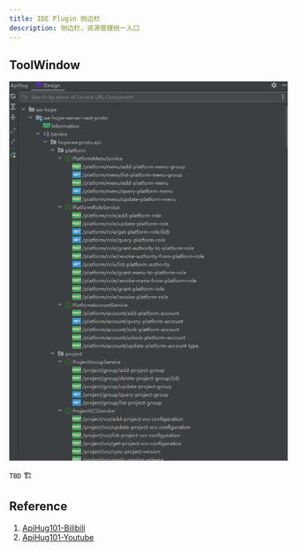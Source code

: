 ```yaml
---
title: IDE Plugin 侧边栏
description: 侧边栏，资源管理统一入口
---
```


## ToolWindow

![ToolWindow 01](../public/image/idea/002_toolwindow_01.png)

`TBD` 🏗️

## Reference

1. [ApiHug101-Bilibili](https://www.bilibili.com/video/BV1KK421k7J8/)
2. [ApiHug101-Youtube](https://youtube.com/@ApiHug?si=C1yw0poHA01zbmyj)